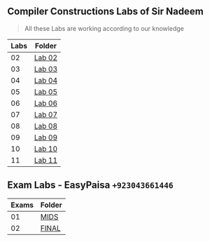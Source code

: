 ## Compiler Constructions Labs of Sir Nadeem

> All these Labs are working 
> according to our knowledge

| Labs | Folder |
| ------ | ------ |
| 02 | [Lab 02](File%20Handling) |
| 03 | [Lab 03](Tokenizer) |
| 04 | [Lab 04](lexical%20analyzer) |
| 05 | [Lab 05](Dfa) |
| 06 | [Lab 06](NFA%20%2B%20NFA%20to%20DFA) |
| 07 | [Lab 07](NFA%20%2B%20NFA%20to%20DFA) |
| 08 | [Lab 08](Table%20Construction) |
| 09 | [Lab 09](Recursive%20Descent) |
| 10 | [Lab 10](SLR%20%2B%20Sementic) |
| 11 | [Lab 11](SLR%20%2B%20Sementic) |


## Exam Labs - EasyPaisa `+923043661446`




| Exams | Folder |
| ------ | ------ |
| 01 | [MIDS](Mids) |
| 02 | [FINAL](LabFinal) |

<!-- Special Thanks to:
- [Abdullah Ali](https://github.com/Abdullah-146) -->
